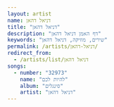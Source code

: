```yaml
---
layout: artist
name: דניאל דהאן
title: "דניאל דהאן"
description: "דף האמן דניאל דהאן"
keywords: "שירים, מוזיקה, דניאל דהאן"
permalink: /artists/דניאל-דהאן/
redirect_from:
  - /artists/list/דניאל דהאן
songs:
  - number: "32973"
    name: "להיות לכם"
    album: "סינגלים"
    artist: "דניאל דהאן"
---
```

